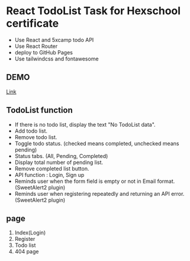 # React TodoList Task for Hexschool certificate

- Use React and 5xcamp todo API
- Use React Router
- deploy to GitHub Pages
- Use tailwindcss and fontawesome

## DEMO
[Link](https://daylilystudio.github.io/react-todolist/)

## TodoList function
- If there is no todo list, display the text "No TodoList data".
- Add todo list.
- Remove todo list.
- Toggle todo status. (checked means completed, unchecked means pending) 
- Status tabs. (All, Pending, Completed)
- Display total number of pending list.
- Remove completed list button.
- API function : Login, Sign up
- Reminds user when the form field is empty or not in Email format. (SweetAlert2 plugin)
- Reminds user when registering repeatedly and returning an API error. (SweetAlert2 plugin)

## page
1. Index(Login)
2. Register
3. Todo list
4. 404 page